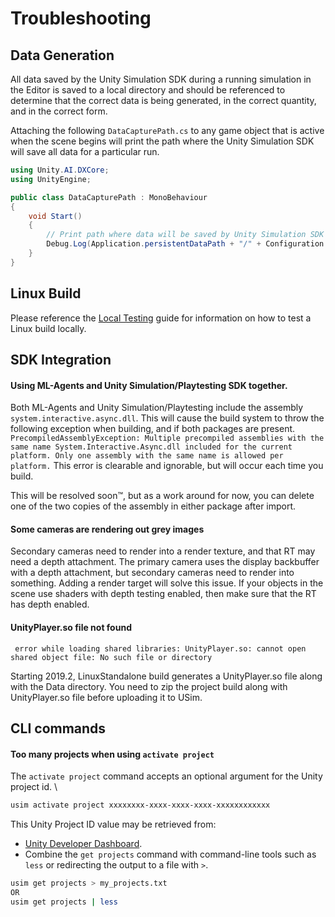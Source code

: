 # Troubleshooting

## Data Generation
All data saved by the Unity Simulation SDK during a running simulation in the Editor is saved to a local directory and should be referenced to determine that the correct data is being generated, in the correct quantity, and in the correct form.

Attaching the following `DataCapturePath.cs` to any game object that is active when the scene begins will print the path where the Unity Simulation SDK will save all data for a particular run.
```csharp
using Unity.AI.DXCore;
using UnityEngine;

public class DataCapturePath : MonoBehaviour
{
    void Start()
    {
        // Print path where data will be saved by Unity Simulation SDK
        Debug.Log(Application.persistentDataPath + "/" + Configuration.Instance.GetAttemptId());
    }
}
```

## Linux Build
Please reference the [Local Testing](testing.md) guide for information on how to test a Linux build locally.

## SDK Integration

#### Using ML-Agents and Unity Simulation/Playtesting SDK together.

Both ML-Agents and Unity Simulation/Playtesting include the assembly ```system.interactive.async.dll```.
This will cause the build system to throw the following exception when building, and if both packages are present.
`PrecompiledAssemblyException: Multiple precompiled assemblies with the same name System.Interactive.Async.dll included for the current platform. Only one assembly with the same name is allowed per platform.`
This error is clearable and ignorable, but will occur each time you build.

This will be resolved soon™, but as a work around for now, you can delete one of the two copies of the assembly in either package after import.

#### Some cameras are rendering out grey images

Secondary cameras need to render into a render texture, and that RT may need a depth attachment.
The primary camera uses the display backbuffer with a depth attachment, but secondary cameras need to render into something.
Adding a render target will solve this issue. If your objects in the scene use shaders with depth testing enabled, then make sure that the RT has depth enabled.


#### UnityPlayer.so file not found

```
 error while loading shared libraries: UnityPlayer.so: cannot open shared object file: No such file or directory
```

Starting 2019.2, LinuxStandalone build generates a UnityPlayer.so file along with the Data directory. You need to zip the project build along with UnityPlayer.so file before uploading it to USim.

## CLI commands

#### Too many projects when using `activate project`

The `activate project` command accepts an optional argument for the Unity project id. \
```bash
usim activate project xxxxxxxx-xxxx-xxxx-xxxx-xxxxxxxxxxxx
```
This Unity Project ID value may be retrieved from:
* [Unity Developer Dashboard](https://developer.cloud.unity3d.com/projects/).
* Combine the `get projects` command with command-line tools such as `less` or redirecting the output to a file with `>`.
```bash
usim get projects > my_projects.txt
OR
usim get projects | less
```
